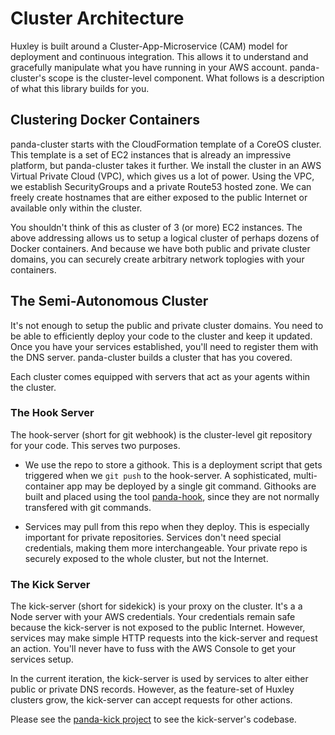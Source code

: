 # Cluster Architecture
Huxley is built around a Cluster-App-Microservice (CAM) model for deployment and continuous integration.  This allows it to understand and gracefully manipulate what you have running in your AWS account.  panda-cluster's scope is the cluster-level component.  What follows is a description of what this library builds for you.

## Clustering Docker Containers
panda-cluster starts with the CloudFormation template of a CoreOS cluster.  This template is a set of EC2 instances that is already an impressive platform, but panda-cluster takes it further.  We install the cluster in an AWS Virtual Private Cloud (VPC), which gives us a lot of power. Using the VPC, we establish SecurityGroups and a private Route53 hosted zone.  We can freely create hostnames that are either exposed to the public Internet or available only within the cluster.

You shouldn't think of this as cluster of 3 (or more) EC2 instances.  The above addressing allows us to setup a logical cluster of perhaps dozens of Docker containers.  And because we have both public and private cluster domains, you can securely create arbitrary network toplogies with your containers.  

## The Semi-Autonomous Cluster
It's not enough to setup the public and private cluster domains.  You need to be able to efficiently deploy your code to the cluster and keep it updated.  Once you have your services established, you'll need to register them with the DNS server.  panda-cluster builds a cluster that has you covered.

Each cluster comes equipped with servers that act as your agents within the cluster.

### The Hook Server
The hook-server (short for git webhook) is the cluster-level git repository for your code.  This serves two purposes.

- We use the repo to store a githook.  This is a deployment script that gets triggered when we `git push` to the hook-server.  A sophisticated, multi-container app may be deployed by a single git command.  Githooks are built and placed using the tool [panda-hook][1], since they are not normally transfered with git commands.

- Services may pull from this repo when they deploy.  This is especially important for private repositories.  Services don't need special credentials, making them more interchangeable.  Your private repo is securely exposed to the whole cluster, but not the Internet.

### The Kick Server
The kick-server (short for sidekick) is your proxy on the cluster.  It's a a Node server with your AWS credentials.  Your credentials remain safe because the kick-server is not exposed to the public Internet.  However, services may make simple HTTP requests into the kick-server and request an action.  You'll never have to fuss with the AWS Console to get your services setup.

In the current iteration, the kick-server is used by services to alter either public or private DNS records.  However, as the feature-set of Huxley clusters grow, the kick-server can accept requests for other actions.  

Please see the [panda-kick project][2] to see the kick-server's codebase.

[1]:https://github.com/pandastrike/panda-hook
[2]:https://github.com/pandastrike/panda-kick
